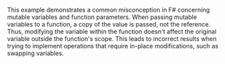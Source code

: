 This example demonstrates a common misconception in F# concerning mutable variables and function parameters.  When passing mutable variables to a function, a copy of the value is passed, not the reference. Thus, modifying the variable within the function doesn't affect the original variable outside the function's scope. This leads to incorrect results when trying to implement operations that require in-place modifications, such as swapping variables.